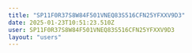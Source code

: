 ```yaml
---
title: "SP11F0R37S8W84F501VNEQ83S516CFN25YFXXV9D3"
date: 2025-01-23T10:51:23.510Z
user: SP11F0R37S8W84F501VNEQ83S516CFN25YFXXV9D3
layout: "users"
---
```

    